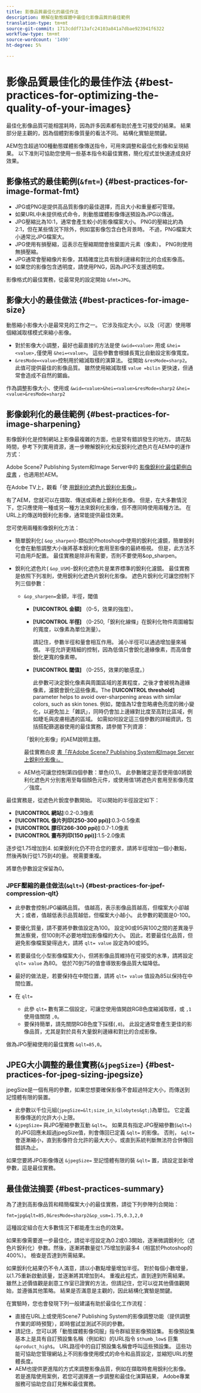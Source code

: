 ```yaml
---
title: 影像品質最佳化的最佳作法
description: 瞭解在動態媒體中最佳化影像品質的最佳範例
translation-type: tm+mt
source-git-commit: 1713cddf713afc24103a841a7dbae923941f6322
workflow-type: tm+mt
source-wordcount: '1490'
ht-degree: 5%

---
```



# 影像品質最佳化的最佳作法 {#best-practices-for-optimizing-the-quality-of-your-images}

最佳化影像品質可能相當耗時，因為許多因素都有助於產生可接受的結果。 結果部分是主觀的，因為個體對影像質量的看法不同。 結構化實驗是關鍵。

AEM包含超過100種動態媒體影像傳送指令，可用來調整和最佳化影像和呈現結果。 以下准則可協助您使用一些基本指令和最佳實務，簡化程式並快速達成良好效果。

## 影像格式的最佳範例(`&fmt=`) {#best-practices-for-image-format-fmt}

* JPG或PNG是提供高品質影像的最佳選擇，而且大小和重量都可管理。
* 如果URL中未提供格式命令，則動態媒體影像傳送預設為JPG以傳送。
* JPG壓縮比為10:1，通常會產生較小的影像檔案大小。 PNG的壓縮比約為2:1，但在某些情況下除外，例如當影像包含白色背景時。 不過，PNG檔案大小通常比JPG檔案大。
* JPG使用有損壓縮，這表示在壓縮期間會捨棄圖片元素（像素）。 PNG則使用無損壓縮。
* JPG通常會壓縮像片影像，其精確度比具有銳利邊緣和對比的合成影像高。
* 如果您的影像包含透明度，請使用PNG，因為JPG不支援透明度。

影像格式的最佳實務，從最常見的設定開始 `&fmt=JPG`。

## 影像大小的最佳做法 {#best-practices-for-image-size}

動態縮小影像大小是最常見的工作之一。 它涉及指定大小，以及（可選）使用哪個縮減取樣模式來縮小影像。

* 對於影像大小調整，最好也最直接的方法是使 `&wid=<value>` 用或 `&hei=<value>,`僅使用 `&hei=<value>`。 這些參數會根據長寬比自動設定影像寬度。
* `&resMode=<value>`控制用於縮減取樣的演算法。 從開始 `&resMode=sharp2`。 此值可提供最佳的影像品質。 雖然使用縮減取樣 `value =bilin` 更快速，但通常會造成不自然的鋸齒。

作為調整影像大小、使用或 `&wid=<value>&hei=<value>&resMode=sharp2` `&hei=<value>&resMode=sharp2`

## 影像銳利化的最佳範例 {#best-practices-for-image-sharpening}

影像銳利化是控制網站上影像最複雜的方面，也是常有錯誤發生的地方。 請花點時間，參考下列實用資源，進一步瞭解銳利化和反銳利化遮色片在AEM中的運作方式：

Adobe Scene7 Publishing System和Image Server中的 [影像銳利化最佳範例白皮書](/help/assets/dynamic-media/assets/s7_sharpening_images.pdf) ，也適用於AEM。

在Adobe TV上，觀看「使 [用銳利化遮色片銳利化影像」](https://helpx.adobe.com/photoshop/atv/cs6-tutorials/sharpening-an-image-with-unsharp-mask.html)。

有了AEM，您就可以在擷取、傳送或兩者上銳利化影像。 但是，在大多數情況下，您只應使用一種或另一種方法來銳利化影像，但不應同時使用兩種方法。 在URL上的傳送時銳利化影像，通常能提供最佳效果。

您可使用兩種影像銳利化方法：

* 簡單銳利化( `&op_sharpen`)-類似於Photoshop中使用的銳利化濾鏡，簡單銳利化會在動態調整大小後將基本銳利化套用至影像的最終檢視。 但是，此方法不可由用戶配置。 最佳實務是除非有需要，否則不要使用&amp;op_sharpen。
* 銳利化遮色片( `&op_USM`)-銳利化遮色片是業界標準的銳利化濾鏡。 最佳實務是依照下列准則，使用銳利化遮色片銳利化影像。 遮色片銳利化可讓您控制下列三個參數：

   * `&op_sharpen=`金額，半徑，閾值

      * **[!UICONTROL 金額]** （0-5，效果的強度）。
      * **[!UICONTROL 半徑]** （0-250,「銳利化線條」在銳利化物件周圍繪製的寬度，以像素為單位測量）。

         請記住，參數半徑和量會相互作用。 減小半徑可以通過增加量來補償。 半徑允許更精細的控制，因為低值只會銳化邊緣像素，而高值會銳化更寬的像素帶。

      * **[!UICONTROL 閾值]** （0-255，效果的敏感度。）

         此參數可決定銳化像素與周圍區域的差異程度，之後才會被視為邊緣像素，濾鏡會銳化這些像素。The **[!UICONTROL threshold]** parameter helps to avoid over-sharpening areas with similar colors, such as skin tones. 例如，閾值為12會忽略膚色亮度的微小變化，以避免加上「雜訊」，同時仍會加上邊緣對比度至高對比區域，例如睫毛與皮膚相遇的區域。
      如需如何設定這三個參數的詳細資訊，包括搭配篩選器使用的最佳實務，請參閱下列資源：

      「銳利化影像」的AEM說明主題。

      最佳實務白皮 [書「在Adobe Scene7 Publishing System和Image Server上銳利化影像」。](/help/assets/dynamic-media/assets/s7_sharpening_images.pdf)

   * AEM也可讓您控制第四個參數：單色(0,1)。 此參數確定是否使用值0將銳利化遮色片分別套用至每個顏色元件，或使用值1將遮色片套用至影像亮度／強度。


最佳實務是，從遮色片銳度參數開始。 可以開始的半徑設定如下：

* **[!UICONTROL 網站]**:0.2-0.3像素
* **[!UICONTROL 像片列印(250-300 ppi)]**:0.3-0.5像素
* **[!UICONTROL 膠印(266-300 ppi)]**:0.7-1.0像素
* **[!UICONTROL 畫布列印(150 ppi)]**:1.5-2.0像素

逐步從1.75增加到4. 如果銳利化仍不符合您的要求，請將半徑增加一個小數點，然後再執行從1.75到4的量。 視需要重複。

將單色參數設定保留為0。

### JPEF壓縮的最佳做法(`&qlt=`) {#best-practices-for-jpef-compression-qlt}

* 此參數會控制JPG編碼品質。 值越高，表示影像品質越高，但檔案大小卻越大；或者，值越低表示品質越低，但檔案大小越小。 此參數的範圍是0-100。
* 要優化質量，請不要將參數值設定為100。 設定90或95與100之間的差異幾乎無法察覺，但100則不必要地增加影像檔的大小。 因此，若要最佳化品質，但避免影像檔案變得過大，請將 `qlt= value` 設定為90或95。
* 若要最佳化小型影像檔案大小，但將影像品質維持在可接受的水準，請將設定 `qlt= value` 為80。 低於70到75的值會導致影像品質大幅降低。
* 最好的做法是，若要保持在中間位置，請將 `qlt= value` 值設為85以保持在中間位置。
* 在 `qlt=`

   * 此參 `qlt=` 數有第二個設定，可讓您使用值開啟RGB色度縮減取樣，或 `,1` 使用值關閉 `,0`。
   * 要保持簡單，請先關閉RGB色度下採樣(`,0`)。 此設定通常會產生更佳的影像品質，尤其是對於具有大量銳利邊緣和對比的合成影像。

做為JPG壓縮使用的最佳實務 `&qlt=85,0`。

## JPEG大小調整的最佳實務(`&jpegSize=`) {#best-practices-for-jpeg-sizing-jpegsize}

jpegSize是一個有用的參數，如果您想要確保影像不會超過特定大小，而傳送到記憶體有限的裝置。

* 此參數以千位元組(`jpegSize=&lt;size_in_kilobytes&gt;`)為單位。 它定義影像傳送的允許大小上限。
* `&jpegSize=` 與JPG壓縮參數互動 `&qlt=`。 如果具有指定JPG壓縮參數(`&qlt=`)的JPG回應未超過jpegSize值，則會傳回已定義 `&qlt=` 的影像。 否則， `&qlt=` 會逐漸縮小，直到影像符合允許的最大大小，或直到系統判斷無法符合併傳回錯誤為止。

如果您要將JPG影像傳送 `&jpegSize=` 至記憶體有限的裝 `&qlt=` 置，請設定並新增參數，這是最佳實務。

## 最佳做法摘要 {#best-practices-summary}

為了達到高影像品質和精簡檔案大小的最佳實務，請從下列參陣列合開始：

`fmt=jpg&qlt=85,0&resMode=sharp2&op_usm=1.75,0.3,2,0`

這種設定組合在大多數情況下都能產生出色的效果。

如果影像需要進一步最佳化，請從半徑設定為0.2或0.3開始，逐漸微調銳利化（遮色片銳利化）參數。然後，逐漸將數量從1.75增加到最多4（相當於Photoshop的400%）。 檢查是否達到所需結果。

如果銳利化結果仍不令人滿意，請以小數點增量增加半徑。 對於每個小數增量，以1.75重新啟動該量，並逐漸將其增加到4。 重複此程式，直到達到所需結果。 雖然上述價值觀是創意工作室已證實的方法，但請記住，您可以從其他價值觀開始，並遵循其他策略。 結果是否滿意是主觀的，因此結構化實驗是關鍵。

在實驗時，您也會發現下列一般建議有助於最佳化工作流程：

* 直接在URL上或使用Scene7 Publishing System的影像調整功能（提供調整作業的即時預覽），即時嘗試並測試不同的參數。
* 請記住，您可以將「動態媒體影像伺服」指令群組至影像預設集。 影像預設集基本上是具有自訂預設集名稱（例如和）的URL指令 `$thumb_low$` 巨集 `&product_high$`。 URL路徑中的自訂預設集名稱會呼叫這些預設集。 這些功能可協助您管理網站上不同影像使用模式的命令和品質設定，並縮短URL的整體長度。
* AEM也提供更進階的方式來調整影像品質，例如在擷取時套用銳利化影像。 若是進階使用案例，若您可選擇進一步調整和最佳化演算結果， [](https://www.adobe.com/experience-cloud/consulting-services.html) Adobe專業服務可協助您自訂見解和最佳實務。

